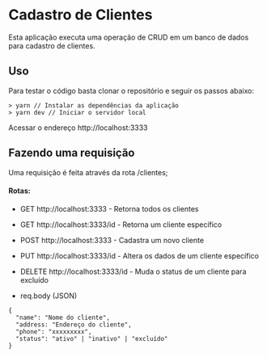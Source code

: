 # Cadastro de Clientes

Esta aplicação executa uma operação de CRUD em um banco de dados para cadastro de clientes.

## Uso

Para testar o código basta clonar o repositório e seguir os passos abaixo:

```
> yarn // Instalar as dependências da aplicação
> yarn dev // Iniciar o servidor local
```

Acessar o endereço http://localhost:3333

## Fazendo uma requisição

Uma requisição é feita através da rota /clientes;

#### Rotas:

* GET http://localhost:3333 - Retorna todos os clientes
* GET http://localhost:3333/id - Retorna um cliente específico
* POST http://localhost:3333 - Cadastra um novo cliente
* PUT http://localhost:3333/id - Altera os dados de um cliente específico 
* DELETE http://localhost:3333/id - Muda o status de um cliente para excluído

* req.body (JSON)

```
{
  "name": "Nome do cliente",
  "address: "Endereço do cliente",
  "phone": "xxxxxxxxx",
  "status": "ativo" | "inativo" | "excluído"
}
```
